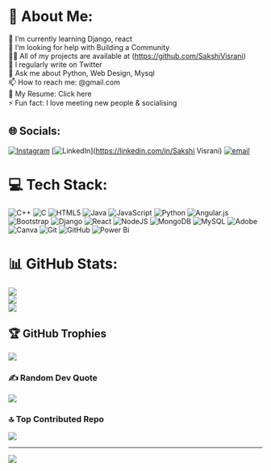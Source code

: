 # 💫 About Me:
🌱 I’m currently learning Django, react<br>🤝 I’m looking for help with Building a Community<br>👨‍💻 All of my projects are available at (https://github.com/SakshiVisrani)<br>📝 I regularly write on Twitter<br>💬 Ask me about Python, Web Design, Mysql<br>📫 How to reach me: @gmail.com<br>📄 My Resume: Click here<br>⚡ Fun fact: I love meeting new people & socialising


## 🌐 Socials:
[![Instagram](https://img.shields.io/badge/Instagram-%23E4405F.svg?logo=Instagram&logoColor=white)](https://instagram.com/siya_visrani) [![LinkedIn](https://img.shields.io/badge/LinkedIn-%230077B5.svg?logo=linkedin&logoColor=white)](https://linkedin.com/in/Sakshi Visrani) [![email](https://img.shields.io/badge/Email-D14836?logo=gmail&logoColor=white)](mailto:siyavisrani@gmail.com) 

# 💻 Tech Stack:
![C++](https://img.shields.io/badge/c++-%2300599C.svg?style=for-the-badge&logo=c%2B%2B&logoColor=white) ![C](https://img.shields.io/badge/c-%2300599C.svg?style=for-the-badge&logo=c&logoColor=white) ![HTML5](https://img.shields.io/badge/html5-%23E34F26.svg?style=for-the-badge&logo=html5&logoColor=white) ![Java](https://img.shields.io/badge/java-%23ED8B00.svg?style=for-the-badge&logo=openjdk&logoColor=white) ![JavaScript](https://img.shields.io/badge/javascript-%23323330.svg?style=for-the-badge&logo=javascript&logoColor=%23F7DF1E) ![Python](https://img.shields.io/badge/python-3670A0?style=for-the-badge&logo=python&logoColor=ffdd54) ![Angular.js](https://img.shields.io/badge/angular.js-%23E23237.svg?style=for-the-badge&logo=angularjs&logoColor=white) ![Bootstrap](https://img.shields.io/badge/bootstrap-%238511FA.svg?style=for-the-badge&logo=bootstrap&logoColor=white) ![Django](https://img.shields.io/badge/django-%23092E20.svg?style=for-the-badge&logo=django&logoColor=white) ![React](https://img.shields.io/badge/react-%2320232a.svg?style=for-the-badge&logo=react&logoColor=%2361DAFB) ![NodeJS](https://img.shields.io/badge/node.js-6DA55F?style=for-the-badge&logo=node.js&logoColor=white) ![MongoDB](https://img.shields.io/badge/MongoDB-%234ea94b.svg?style=for-the-badge&logo=mongodb&logoColor=white) ![MySQL](https://img.shields.io/badge/mysql-4479A1.svg?style=for-the-badge&logo=mysql&logoColor=white) ![Adobe](https://img.shields.io/badge/adobe-%23FF0000.svg?style=for-the-badge&logo=adobe&logoColor=white) ![Canva](https://img.shields.io/badge/Canva-%2300C4CC.svg?style=for-the-badge&logo=Canva&logoColor=white) ![Git](https://img.shields.io/badge/git-%23F05033.svg?style=for-the-badge&logo=git&logoColor=white) ![GitHub](https://img.shields.io/badge/github-%23121011.svg?style=for-the-badge&logo=github&logoColor=white) ![Power Bi](https://img.shields.io/badge/power_bi-F2C811?style=for-the-badge&logo=powerbi&logoColor=black)
# 📊 GitHub Stats:
![](https://github-readme-stats.vercel.app/api?username=SakshiVisrani&theme=dark&hide_border=false&include_all_commits=false&count_private=false)<br/>
![](https://nirzak-streak-stats.vercel.app/?user=SakshiVisrani&theme=dark&hide_border=false)<br/>
![](https://github-readme-stats.vercel.app/api/top-langs/?username=SakshiVisrani&theme=dark&hide_border=false&include_all_commits=false&count_private=false&layout=compact)

## 🏆 GitHub Trophies
![](https://github-profile-trophy.vercel.app/?username=SakshiVisrani&theme=radical&no-frame=false&no-bg=true&margin-w=4)

### ✍️ Random Dev Quote
![](https://quotes-github-readme.vercel.app/api?type=horizontal&theme=radical)

### 🔝 Top Contributed Repo
![](https://github-contributor-stats.vercel.app/api?username=SakshiVisrani&limit=5&theme=dark&combine_all_yearly_contributions=true)

---
[![](https://visitcount.itsvg.in/api?id=SakshiVisrani&icon=0&color=0)](https://visitcount.itsvg.in)

<!-- Proudly created with GPRM ( https://gprm.itsvg.in ) -->
